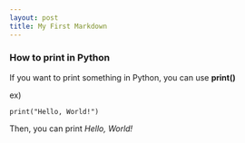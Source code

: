 ```yaml
---
layout: post
title: My First Markdown
---
```


### How to print in Python

If you want to print something in Python,
you can use **print()**

ex)
```
print("Hello, World!")
```

Then, you can print *Hello, World!* 

